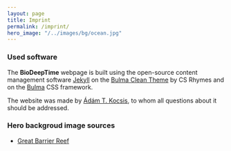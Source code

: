 ```yaml
---
layout: page
title: Imprint 
permalink: /imprint/
hero_image: "/../images/bg/ocean.jpg"
---
```


### Used software

The **BioDeepTime** webpage is built using the open-source content management software [Jekyll](https://jekyllrb.com/) on the [Bulma Clean Theme](https://github.com/chrisrhymes/bulma-clean-theme) by CS Rhymes and on the [Bulma](https://bulma.io/) CSS framework. 

The website was made by [Ádám T. Kocsis]({{site.url}}{{site.baseurl}}/team/people/#ádám-kocsis), to whom all questions about it should be addressed. 


### Hero backgroud image sources

- [Great Barrier Reef](https://www.besthdwallpaper.com/islands/great-barrier-reef-island-ocean-dt_en-US-85084.html)


